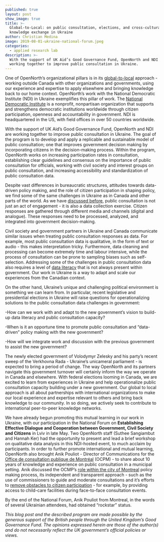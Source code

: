 ```yaml
---
published: true
layout: post
show_image: true
title: >-
  Global-to-Local: on public consultation, elections, and cross-cultural
  knowledge exchange in Ukraine
author: Christian Medina
image: 2019-08-01-ukraine-national-forum.jpeg
categories:
  - applied research lab
description: >-
  With the support of UK Aid’s Good Governance Fund, OpenNorth and NDI are
  working together to improve public consultation in Ukraine.
---
```

One of OpenNorth’s organizational pillars is in its [global-to-local](https://www.opennorth.ca/about/) approach - working outside Canada with other organizations and governments, using our experience and expertise to apply elsewhere and bringing knowledge back to our home context. OpenNorth’s work with the National Democratic Institute (NDI) in Ukraine exemplifies this pillar of work. The [National Democratic Institute](https://www.ndi.org/) is a nonprofit, nonpartisan organization that supports and strengthens democratic institutions worldwide through citizen participation, openness and accountability in government. NDI is headquartered in the US, with field offices in over 50 countries worldwide.

With the support of UK Aid’s Good Governance Fund, OpenNorth and NDI are working together to improve public consultation in Ukraine. The goal of the program is to develop and apply a replicable and sustainable model of public consultation; one that improves government decision making by incorporating citizens in the decision-making process. Within the program, OpenNorth works on increasing participation rates in consultation, establishing clear guidelines and consensus on the importance of public consultation for officials, working with civil society and interest groups on public consultation, and increasing accessibility and standardization of public consultation data.

Despite vast differences in bureaucratic structures, attitudes towards data-driven policy making, and the role of citizen participation in shaping policy, we find some of the same challenges in Ukraine as in Canada and other parts of the world. As we have [discussed before](https://www.opennorth.ca/2019/03/22/what-happened-to-my-feedback), public consultation is not just an act of engagement - it is also a data collection exercise. Citizen responses are gathered through different media and channels (digital and analogue). These responses need to be processed, analyzed, and integrated into government decision-making.

Civil society and government partners in Ukraine and Canada communicate similar issues when treating public consultation responses as data. For example, most public consultation data is qualitative, in the form of text or audio - this makes interpretation tricky. Furthermore, data cleaning and processing can become extremely time and labour intensive, while the process of consultation can be prone to sampling biases such as self-selection. Addressing some of the challenges in public consultation data also requires a level of [data literacy](https://www.opennorth.ca/2019/06/03/what-we-re-up-to-data-literacy-and-public-consultations) that is not always present within government. Our work in Ukraine is a way to adapt and scale our experiences from the Canadian context.

On the other hand, Ukraine’s unique and challenging political environment is something we can learn from. In particular, recent legislative and presidential elections in Ukraine will raise questions for operationalizing solutions to the public consultation data challenges in government:

-How can we work with and adapt to the new government’s vision to build-up data literacy and public consultation capacity?

-When is it an opportune time to promote public consultation and “data-driven” policy making with the new government?

-How will we integrate work and discussion with the previous government to assist the new government?

The newly elected government of Volodymyr Zelesky and his party’s recent sweep of the Verkhovna Rada - Ukraine’s unicameral parliament - is expected to bring a period of change. The way OpenNorth and its partners navigate this government turnover will certainly inform the way we operate in Canada and elsewhere. With federal elections looming in Canada, we are excited to learn from experiences in Ukraine and help operationalize public consultation capacity building under a new government. Our global to local approach is all about partnerships with international organizations to make our local experience and expertise relevant to others and bring back knowledge to our community. In so doing, we actively seek to contribute to international peer-to-peer knowledge networks.

We have already begun promoting this mutual learning in our work in Ukraine, with our participation in the National Forum on **Establishing Effective Dialogue and Cooperation between Government, Civil Society and Citizens** in Lviv in late May. Two OpenNorth staff (Suthee Sangiambut and Hannah Ker) had the opportunity to present and lead a brief workshop on qualitative data analysis in this NDI-hosted event, to much acclaim by participants. In order to further promote international and mutual learning, OpenNorth also brought Anik Pouliot - Director of Communications for the [Office de consultation publique de Montréal](http://ocpm.qc.ca/fr/consultations-publiques) (OCPM) - to share about 10 years of knowledge and experience on public consultation in a municipal setting. Anik discussed the OCMP’s [role within the city of Montreal](http://ocpm.qc.ca/sites/ocpm.qc.ca/files/pdf/publications/eng/Pr%C3%A9sentation%20de%20l%26%23039%3BOCPM-eng.pdf) policy making process, its independent and transparent approach - such as the use of commissioners to guide and moderate consultations and it’s efforts to [remove obstacles to citizen participation](http://ocpm.qc.ca/sites/ocpm.qc.ca/files/pdf/publications/fr/participation_sans_exclusion_retrospective_des_15_ans_de_l039ocpm-fr.pdf) - for example, by providing access to child-care facilities during face-to-face consultation events.  

By the end of the National Forum, Anik Pouliot from Montreal, in the words of several Ukrainian attendees, had obtained “rockstar” status. 

_This blog post and the described program are made possible by the generous support of the British people through the United Kingdom’s Good Governance Fund. The opinions expressed herein are those of the author(s) and do not necessarily reflect the UK government’s official policies or views._
